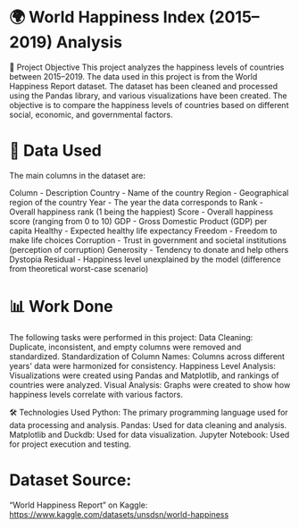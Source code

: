 # 🌍 World Happiness Index (2015–2019) Analysis
📌 Project Objective
This project analyzes the happiness levels of countries between 2015–2019. The data used in this project is from the World Happiness Report dataset. The dataset has been cleaned and processed using the Pandas library, and various visualizations have been created. The objective is to compare the happiness levels of countries based on different social, economic, and governmental factors.

# 🧾 Data Used
The main columns in the dataset are:

Column - Description
Country	- Name of the country
Region - Geographical region of the country
Year	- The year the data corresponds to
Rank	- Overall happiness rank (1 being the happiest)
Score	- Overall happiness score (ranging from 0 to 10)
GDP	- Gross Domestic Product (GDP) per capita
Healthy - Expected healthy life expectancy
Freedom	- Freedom to make life choices
Corruption - Trust in government and societal institutions (perception of corruption)
Generosity	- Tendency to donate and help others
Dystopia Residual	- Happiness level unexplained by the model (difference from theoretical worst-case scenario)

# 📊 Work Done
The following tasks were performed in this project:
Data Cleaning: Duplicate, inconsistent, and empty columns were removed and standardized.
Standardization of Column Names: Columns across different years' data were harmonized for consistency.
Happiness Level Analysis: Visualizations were created using Pandas and Matplotlib, and rankings of countries were analyzed.
Visual Analysis: Graphs were created to show how happiness levels correlate with various factors.

🛠️ Technologies Used
Python: The primary programming language used for data processing and analysis.
Pandas: Used for data cleaning and analysis.
Matplotlib and Duckdb: Used for data visualization.
Jupyter Notebook: Used for project execution and testing.

# Dataset Source:
“World Happiness Report” on Kaggle:
https://www.kaggle.com/datasets/unsdsn/world-happiness
